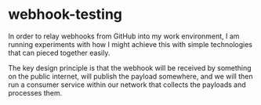 # webhook-testing

In order to relay webhooks from GitHub into my work environment, I am running
experiments with how I might achieve this with simple technologies that can
pieced together easily.

The key design principle is that the webhook will be received by something on
the public internet, will publish the payload somewhere, and we will then run a
consumer service within our network that collects the payloads and processes
them.
